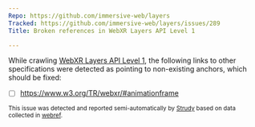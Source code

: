```yaml
---
Repo: https://github.com/immersive-web/layers
Tracked: https://github.com/immersive-web/layers/issues/289
Title: Broken references in WebXR Layers API Level 1

---
```


While crawling [WebXR Layers API Level 1](https://immersive-web.github.io/layers/), the following links to other specifications were detected as pointing to non-existing anchors, which should be fixed:
* [ ] https://www.w3.org/TR/webxr/#animationframe

<sub>This issue was detected and reported semi-automatically by [Strudy](https://github.com/w3c/strudy/) based on data collected in [webref](https://github.com/w3c/webref/).</sub>
